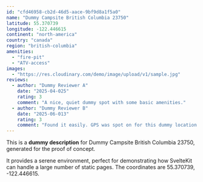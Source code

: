 ```yaml
---
id: "cfd46958-cb2d-46d5-aace-9bf9d8a1f5a0"
name: "Dummy Campsite British Columbia 23750"
latitude: 55.370739
longitude: -122.446615
continent: "north-america"
country: "canada"
region: "british-columbia"
amenities:
  - "fire-pit"
  - "ATV-access"
images:
  - "https://res.cloudinary.com/demo/image/upload/v1/sample.jpg"
reviews:
  - author: "Dummy Reviewer A"
    date: "2025-04-025"
    rating: 3
    comment: "A nice, quiet dummy spot with some basic amenities."
  - author: "Dummy Reviewer B"
    date: "2025-06-013"
    rating: 3
    comment: "Found it easily. GPS was spot on for this dummy location."
---
```


This is a **dummy description** for Dummy Campsite British Columbia 23750, generated for the proof of concept.

It provides a serene environment, perfect for demonstrating how SvelteKit can handle a large number of static pages. The coordinates are 55.370739, -122.446615.
